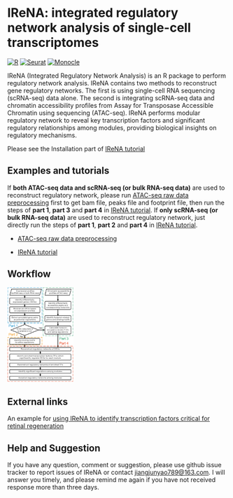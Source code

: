 IReNA: integrated regulatory network analysis of single-cell
transcriptomes
================

<!-- README.md is generated from README.Rmd. Please edit that file -->
[![R](https://img.shields.io/badge/R-version4.04-green.svg)](https://www.r-project.org)
[![Seurat](https://img.shields.io/badge/Seurat-version4.01-red.svg)](https://satijalab.org/seurat/articles/get_started.html)
[![Monocle](https://img.shields.io/badge/monocle-version2.18-blue.svg)](http://cole-trapnell-lab.github.io/monocle-release/)

IReNA (Integrated Regulatory Network Analysis) is an R package to
perform regulatory network analysis. IReNA contains two methods to
reconstruct gene regulatory networks. The first is using single-cell RNA
sequencing (scRNA-seq) data alone. The second is integrating scRNA-seq
data and chromatin accessibility profiles from Assay for Transposase
Accessible Chromatin using sequencing (ATAC-seq). IReNA performs modular
regulatory network to reveal key transcription factors and significant
regulatory relationships among modules, providing biological insights on
regulatory mechanisms.


Please see the Installation part of [IReNA
tutorial](https://jiang-junyao.github.io/IReNA/tutorial#installation)

## Examples and tutorials

If **both ATAC-seq data and scRNA-seq (or bulk RNA-seq data)** are used
to reconstruct regulatory network, please run [ATAC-seq raw data
preprocessing](https://jiangjunyao123.github.io/IReNA/ATAC-seq-preprocessing)
first to get bam file, peaks file and footprint file, then run the steps
of **part 1**, **part 3** and **part 4** in [IReNA
tutorial](https://jiangjunyao123.github.io/IReNA/tutorial). If **only
scRNA-seq (or bulk RNA-seq data)** are used to reconstruct regulatory
network, just directly run the steps of **part 1**, **part 2** and
**part 4** in [IReNA
tutorial](https://jiangjunyao123.github.io/IReNA/tutorial).

-   [ATAC-seq raw data
    preprocessing](https://jiangjunyao123.github.io/IReNA/ATAC-seq-preprocessing)

-   [IReNA tutorial](https://jiangjunyao123.github.io/IReNA/tutorial)

## Workflow

<img src="docs/Readme%20figure/Workflow.png" style="width:30.0%;height:30.0%" />

## External links

An example for [using IReNA to identify transcription factors critical
for retinal
regeneration](https://github.com/jiewwwang/Single-cell-retinal-regeneration)

## Help and Suggestion

If you have any question, comment or suggestion, please use github issue
tracker to report issues of IReNA or contact <jiangjunyao789@163.com>. I
will answer you timely, and please remind me again if you have not
received response more than three days.

